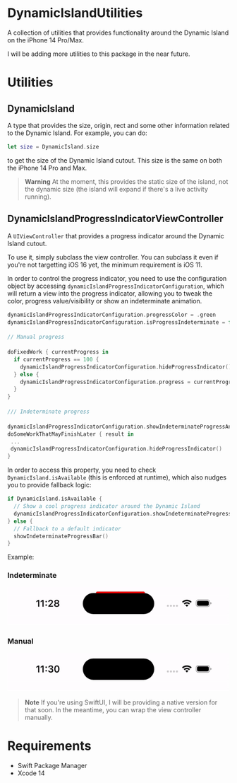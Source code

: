# DynamicIslandUtilities

A collection of utilities that provides functionality around the Dynamic Island on the iPhone 14 Pro/Max.

I will be adding more utilities to this package in the near future.

# Utilities

## DynamicIsland

A type that provides the size, origin, rect and some other information related to the Dynamic Island. For example, you can do:

```swift
let size = DynamicIsland.size
```

to get the size of the Dynamic Island cutout. This size is the same on both the iPhone 14 Pro and Max.

> **Warning**
> At the moment, this provides the static size of the island, not the dynamic size (the island will expand if there's a live activity running).

## DynamicIslandProgressIndicatorViewController

A `UIViewController` that provides a progress indicator around the Dynamic Island cutout.

To use it, simply subclass the view controller. You can subclass it even if you're not targetting iOS 16 yet, the minimum requirement is iOS 11.

In order to control the progress indicator, you need to use the configuration object by accessing `dynamicIslandProgressIndicatorConfiguration`, which will return a view into the progress indicator, allowing you to tweak the color, progress value/visibility or show an indeterminate animation.

```swift
dynamicIslandProgressIndicatorConfiguration.progressColor = .green
dynamicIslandProgressIndicatorConfiguration.isProgressIndeterminate = false

// Manual progress

doFixedWork { currentProgress in 
  if currentProgress == 100 {
    dynamicIslandProgressIndicatorConfiguration.hideProgressIndicator()
  } else {
    dynamicIslandProgressIndicatorConfiguration.progress = currentProgress
  }
}

/// Indeterminate progress

dynamicIslandProgressIndicatorConfiguration.showIndeterminateProgressAnimation()
doSomeWorkThatMayFinishLater { result in
 ...
 dynamicIslandProgressIndicatorConfiguration.hideProgressIndicator()
}
```

In order to access this property, you need to check `DynamicIsland.isAvailable` (this is enforced at runtime), which also nudges you to provide fallback logic:

```swift
if DynamicIsland.isAvailable {
  // Show a cool progress indicator around the Dynamic Island
  dynamicIslandProgressIndicatorConfiguration.showIndeterminateProgressAnimation()
} else {
  // Fallback to a default indicator
  showIndeterminateProgressBar()
}
```

Example:

### Indeterminate 

![](Images/indeterminate_progress.gif)

### Manual

![](Images/fixed_progress.gif)

> **Note**
> If you're using SwiftUI, I will be providing a native version for that soon. In the meantime, you can wrap the view controller manually.


# Requirements

- Swift Package Manager
- Xcode 14
